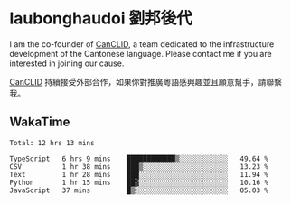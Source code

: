 # laubonghaudoi 劉邦後代

I am the co-founder of [CanCLID](https://github.com/CanCLID), a team dedicated to the infrastructure development of the Cantonese language. Please contact me if you are interested in joining our cause.

[CanCLID](https://github.com/CanCLID) 持續接受外部合作，如果你對推廣粵語感興趣並且願意幫手，請聯繫我。


## WakaTime

<!--START_SECTION:waka-->
```text
Total: 12 hrs 13 mins

TypeScript   6 hrs 9 mins    ████████████▒░░░░░░░░░░░░   49.64 % 
CSV          1 hr 38 mins    ███▒░░░░░░░░░░░░░░░░░░░░░   13.23 % 
Text         1 hr 28 mins    ███░░░░░░░░░░░░░░░░░░░░░░   11.94 % 
Python       1 hr 15 mins    ██▓░░░░░░░░░░░░░░░░░░░░░░   10.16 % 
JavaScript   37 mins         █▒░░░░░░░░░░░░░░░░░░░░░░░   05.03 % 
```
<!--END_SECTION:waka-->
